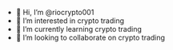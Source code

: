 - 👋 Hi, I’m @riocrypto001
- 👀 I’m interested in crypto trading
- 🌱 I’m currently learning crypto trading
- 💞️ I’m looking to collaborate on crypto trading


<!---
riocrypto001/riocrypto001 is a ✨ special ✨ repository because its `README.md` (this file) appears on your GitHub profile.
You can click the Preview link to take a look at your changes.
--->
